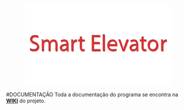 <p align="center">
<img src="https://raw.githubusercontent.com/HigorAlves/Smart-Elevator/master/Imagens/logo.png?token=AKvcAL5uVpia36816S3hE6uasbpLyPcaks5X1xYYwA%3D%3D" />
</p>

#DOCUMENTAÇÃO
Toda a documentação do programa se encontra na [**WIKI**](https://github.com/HigorAlves/Smart-Elevator/wiki) do projeto.
